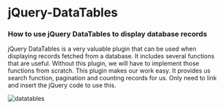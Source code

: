 # jQuery-DataTables

### How to use jQuery DataTables to display database records

jQuery DataTables is a very valuable plugin that can be used when displaying records fetched from a database. It includes several functions that are useful. Without this plugin, we will have to implement those functions from scratch. This plugin makes our work easy. It provides us search function, pagination and counting records for us. Only need to link and insert the jQuery code to use this.

![datatables](https://user-images.githubusercontent.com/23145752/34471486-154cba9e-ef71-11e7-9b32-330acc630a8e.png)


